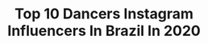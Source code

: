 ---
title: Top 10 Dancers Instagram Influencers In Brazil In 2020
description: >-
  Find top dancers Instagram influencers in Brazil in 2020. Most popular hashtags: #tbt #salvador #dance #danca.
platform: Instagram
profiles:
  - username: "tonza_batedeira"
    fullname: >-
      SWING DE RUA
    location: "Brazil"
    followers: 382811
    engagement: 889
    commentsToLikes: 0.336487
    id: ck5cgnzu3p7ig0i11u8y7xibt
    verified: false
    hashtags: "#euteprometo, #coronavirus, #fiqueemcasa, #juntossomosmaisfortes"
  - username: "brunnagoncalves"
    fullname: >-
      BRUNNA GONÇALVES OLIVEIRA
    location: "Brazil"
    followers: 2631493
    engagement: 673
    commentsToLikes: 0.019668
    id: ck0vzb5so886y0i190go4njur
    verified: true
    hashtags: "#mascaraeuforic, #avonbrasil, #publi, #rtsbrasil"
  - username: "renatoshippee"
    fullname: >-
      Renato Shippee
    location: "Brazil"
    followers: 109861
    engagement: 933
    commentsToLikes: 0.030527
    id: ck8t3ure44kk30j78co17t0w8
    verified: false
    hashtags: "#style, #bodypositive, #peace, #boot"
  - username: "araujosabrii"
    fullname: >-
      sasa
    location: "Brazil"
    followers: 15828
    engagement: 2443
    commentsToLikes: 0.134339
    id: ck8wf0w57exs90j78gky81seu
    verified: false
    hashtags: "#breakupsong, #loneliness, #unitercheck, #catfishchallenge"
  - username: "mariopirees"
    fullname: >-
      Mário Pires
    location: "Brazil"
    followers: 4002
    engagement: 1738
    commentsToLikes: 0.124852
    id: ck8t8hvfzkjf00j78ol44kl1x
    verified: false
    hashtags: "#surtada, #surtadachallenge, #dancas, #fitdance"
  - username: "renatacerqueira__"
    fullname: >-
      •            Renata Cerqueira
    location: "Brazil"
    followers: 55375
    engagement: 353
    commentsToLikes: 0.258521
    id: ck6u7h39zlh860j71bf5ooda5
    verified: false
    hashtags: "#morena, #vestigiosdocarnaval, #bronzeada, #amigos"
  - username: "heliooliveiraoficial"
    fullname: >-
      Hélio Oliveira 🕊🗡
    location: "Brazil"
    followers: 17234
    engagement: 481
    commentsToLikes: 0.111411
    id: ck5bxn35eo11d0i1125b6ent0
    verified: false
    hashtags: "#streetjazzheliooliveira, #sexyboy, #bookfotografico, #negroslindos"
  - username: "juamorim.r"
    fullname: >-
      Juliana Amorim 🌻
    location: "Brazil"
    followers: 16758
    engagement: 444
    commentsToLikes: 0.444435
    id: ck8t5eywu9xje0j78o03bfx3i
    verified: false
    hashtags: "#tbt"
  - username: "jheisonpadua"
    fullname: >-
      Jheison Pádua
    location: "Brazil"
    followers: 41715
    engagement: 318
    commentsToLikes: 0.117426
    id: ck5hqsqd4tnwf0i11agcqcyyo
    verified: false
    hashtags: "#jheisonpadua, #caldascountry2019, #boy, #bsb"
  - username: "micadfuego"
    fullname: >-
      MicaDfuego
    location: "Brazil"
    followers: 250418
    engagement: 980
    commentsToLikes: 0.013362
    id: ck6ty7awe22ep0j71or3jdtc3
    verified: false
    hashtags: "#yomequedoencasaviendobia, #happybirthday, #itacarezinho, #oceano"
---